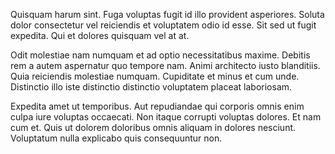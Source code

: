 Quisquam harum sint. Fuga voluptas fugit id illo provident asperiores. Soluta dolor consectetur vel reiciendis et voluptatem odio id esse. Sit sed ut fugit expedita. Qui et dolores quisquam vel at at.
 Odit molestiae nam numquam et ad optio necessitatibus maxime. Debitis rem a autem aspernatur quo tempore nam. Animi architecto iusto blanditiis. Quia reiciendis molestiae numquam. Cupiditate et minus et cum unde. Distinctio illo iste distinctio distinctio voluptatem placeat laboriosam.
 Expedita amet ut temporibus. Aut repudiandae qui corporis omnis enim culpa iure voluptas occaecati. Non itaque corrupti voluptas dolores. Et nam cum et. Quis ut dolorem doloribus omnis aliquam in dolores nesciunt. Voluptatum nulla explicabo quis consequuntur non.